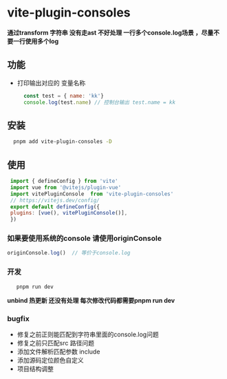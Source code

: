 # vite-plugin-consoles

**通过transform 字符串 没有走ast 不好处理 一行多个console.log场景 ，尽量不要一行使用多个log**

## 功能

- 打印输出对应的 变量名称

  ```javascript
    const test = { name: 'kk'}
    console.log(test.name) // 控制台输出 test.name = kk
  ```

## 安装

```bash
  pnpm add vite-plugin-consoles -D
```

## 使用

  ```javascript
   import { defineConfig } from 'vite'
   import vue from '@vitejs/plugin-vue'
   import vitePluginConsole  from 'vite-plugin-consoles'
   // https://vitejs.dev/config/
   export default defineConfig({
   plugins: [vue(), vitePluginConsole()],
   })
  ```

### 如果要使用系统的console 请使用originConsole

```javascript
originConsole.log()  // 等价于console.log
```

### 开发

```
   pnpm run dev
```
**unbind 热更新 还没有处理 每次修改代码都需要pnpm run dev**
### bugfix

- 修复之前正则能匹配到字符串里面的console.log问题
- 修复之前只匹配src 路径问题
- 添加文件解析匹配参数 include
- 添加源码定位颜色自定义
- 项目结构调整
